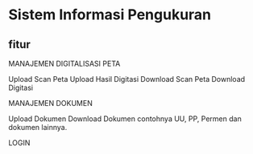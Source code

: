 # Sistem Informasi Pengukuran

## fitur

MANAJEMEN DIGITALISASI PETA

Upload Scan Peta
Upload Hasil Digitasi
Download Scan Peta
Download Digitasi

MANAJEMEN DOKUMEN

Upload Dokumen
Download Dokumen
contohnya UU, PP, Permen dan dokumen lainnya.

LOGIN
